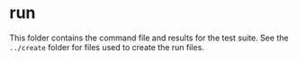 # run #

This folder contains the command file and results for the test suite.
See the `../create` folder for files used to create the run files.
